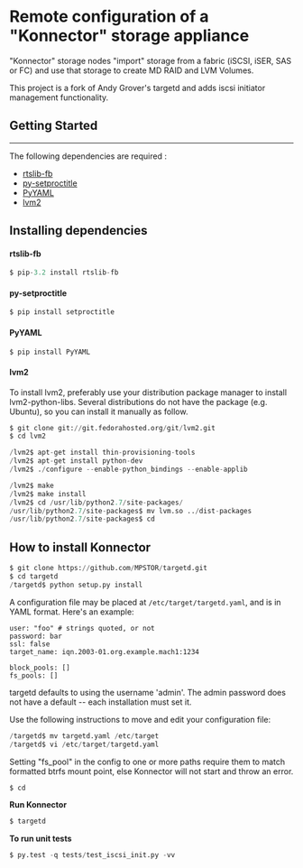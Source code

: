 Remote configuration of a "Konnector" storage appliance
=======================================================

"Konnector" storage nodes "import" storage from a fabric (iSCSI, iSER, SAS or FC) and use that storage to create MD RAID and LVM Volumes.

This project is a fork of Andy Grover's targetd and adds iscsi initiator management functionality.

Getting Started
---------------
-----
The following dependencies are required : 
- [rtslib-fb](https://github.com/agrover/rtslib-fb)
- [py-setproctitle](https://github.com/dvarrazzo/py-setproctitle)
- [PyYAML](http://pyyaml.org/)
- [lvm2](https://sourceware.org/lvm2/)

## Installing dependencies

#### rtslib-fb
```py
$ pip-3.2 install rtslib-fb
```

#### py-setproctitle
```py
$ pip install setproctitle
```

#### PyYAML
```py
$ pip install PyYAML
```

#### lvm2
To install lvm2, preferably use your distribution package manager to install lvm2-python-libs. Several distributions do not have the package (e.g. Ubuntu), so you can install it manually as follow.
```py
$ git clone git://git.fedorahosted.org/git/lvm2.git
$ cd lvm2

/lvm2$ apt-get install thin-provisioning-tools
/lvm2$ apt-get install python-dev
/lvm2$ ./configure --enable-python_bindings --enable-applib

/lvm2$ make
/lvm2$ make install
/lvm2$ cd /usr/lib/python2.7/site-packages/
/usr/lib/python2.7/site-packages$ mv lvm.so ../dist-packages 
/usr/lib/python2.7/site-packages$ cd
```

How to install Konnector
------------------------

```py
$ git clone https://github.com/MPSTOR/targetd.git
$ cd targetd
/targetd$ python setup.py install
```

A configuration file may be placed at `/etc/target/targetd.yaml`, and is in YAML format. Here's an example:

    user: "foo" # strings quoted, or not
    password: bar
    ssl: false
    target_name: iqn.2003-01.org.example.mach1:1234

    block_pools: []
    fs_pools: []
targetd defaults to using the username 'admin'. The admin password does not have a default -- each installation must set it.

Use the following instructions to move and edit your configuration file:
```py
/targetd$ mv targetd.yaml /etc/target
/targetd$ vi /etc/target/targetd.yaml
```

Setting "fs_pool" in the config to one or more paths require them to match formatted btrfs mount point, else Konnector will not start and throw an error.

```py
$ cd
```

**Run Konnector**
```py
$ targetd
```

**To run unit tests**
```py
$ py.test -q tests/test_iscsi_init.py -vv
```
